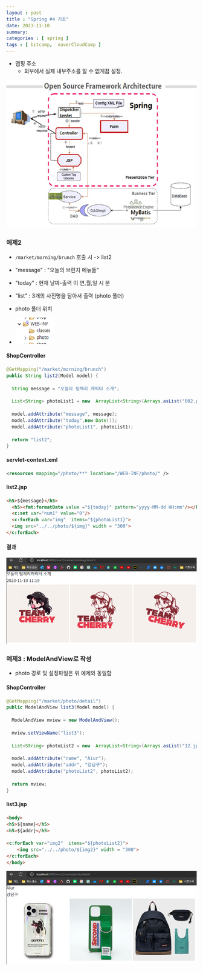 ```yaml
---
layout : post
title : "Spring #4 기초"
date: 2023-11-10
summary: 
categories : [ spring ]
tags : [ bitcamp,  naverCloudCamp ]
---
```



* 맵핑 주소
  * 외부에서 실제 내부주소를 알 수 없게끔 설정.


![img_5.png](/devl/spring/img/004/img_5.png)

### 예제2


* `/market/morning/brunch` 호출 시 -> list2
* "message" : "오늘의 브런치 메뉴들"
* "today" : 현재 날짜-출력 이 연,월,일 시 분
* "list" : 3개의 사진명을 담아서 출력 (photo 폴더)

* photo 폴더 위치
* ![img_6.png](/devl/spring/img/004/img_6.png)

#### ShopController 

```java
@GetMapping("/market/morning/brunch")
public String list2(Model model) {
  
  String message = "오늘의 팀체리 캐릭터 소개";
  
  List<String> photoList1 = new  ArrayList<String>(Arrays.asList("002.png","003.png","004.png"));
  
  model.addAttribute("message", message);
  model.addAttribute("today",new Date());
  model.addAttribute("photoList1", photoList1); 
  
  return "list2";
}
```

#### servlet-context.xml 

```xml
<resources mapping="/photo/**" location="/WEB-INF/photo/" />
```

#### list2.jsp

```html
<h5>${message}</h5>
  <h5><fmt:formatDate value ="${today}" pattern="yyyy-MM-dd HH:mm"/></h5> 
  <c:set var="num1" value="0"/>
  <c:forEach var="img"  items="${photoList1}">
  <img src="../../photo/${img}" width = "300">
</c:forEach>
```

#### 결과

![img_7.png](/devl/spring/img/004/img_7.png)

### 예제3 : ModelAndView로 작성

* photo 경로 및 설정파일은 위 예제와 동일함

#### ShopController 

```java
@GetMapping("/market/photo/detail")
public ModelAndView list3(Model model) {
  
  ModelAndView mview = new ModelAndView();
  
  mview.setViewName("list3");
  
  List<String> photoList2 = new  ArrayList<String>(Arrays.asList("12.jpg","25.jpg","28.jpg"));
      
  model.addAttribute("name", "Aiur");
  model.addAttribute("addr", "강남구");
  model.addAttribute("photoList2", photoList2); 

  return mview;
}
```

#### list3.jsp

```html
<body>
<h5>${name}</h5>
<h5>${addr}</h5>

<c:forEach var="img2"  items="${photoList2}">
	<img src="../../photo/${img2}" width = "300">
</c:forEach>
</body>
```

![img_8.png](/devl/spring/img/004/img_8.png)

